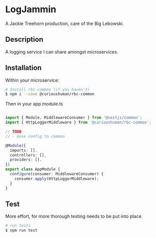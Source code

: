 # LogJammin

A Jackie Treehorn production, care of the Big Lebowski.

## Description

A logging service I can share amongst microservices.

## Installation

Within your microservice:

```bash
# Install rbc-common (if you haven't)
$ npm i --save @curioushuman/rbc-common
```

Then in your app.module.ts

```typescript

import { Module, MiddlewareConsumer } from '@nestjs/common';
import { HttpLoggerMiddleware } from '@curioushuman/rbc-common';

// TODO
// - move config to common

@Module({
  imports: [],
  controllers: [],
  providers: [],
})
export class AppModule {
  configure(consumer: MiddlewareConsumer) {
    consumer.apply(HttpLoggerMiddleware);
  }
}

```

## Test

More effort, for more thorough testing needs to be put into place.

```bash
# run tests
$ npm run test
```
